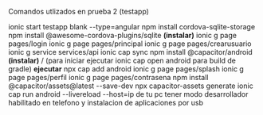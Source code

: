 Comandos utlizados en prueba 2 (testapp)

ionic start testapp blank --type=angular
npm install cordova-sqlite-storage
npm install @awesome-cordova-plugins/sqlite **(instalar)**
ionic g page pages/login
ionic g page pages/principal
ionic g page pages/crearusuario
ionic g service services/api
ionic cap sync
npm install @capacitor/android **(instalar)** / (para iniciar ejecutar ionic cap open android para build de gradle) **ejecutar**
npx cap add android
ionic g page pages/splash
ionic g page pages/perfil
ionic g page pages/contrasena
npm install @capacitor/assets@latest --save-dev
npx capacitor-assets generate
ionic cap run android --livereload --host=ip de tu pc
tener modo desarrollador habilitado en telefono y instalacion de aplicaciones por usb
